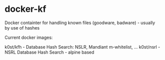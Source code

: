 # docker-kf
Docker containter for handling known files (goodware, badware) - usually by use of hashes

Current docker images:

k0st/kfh - Database Hash Search: NSLR, Mandiant m-whitelist, ...
k0st/nsrl - NSRL Database Hash Search - alpine based 
